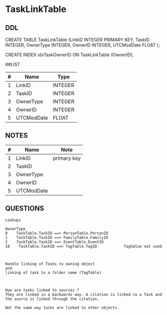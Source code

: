 # TaskLinkTable

## DDL

CREATE TABLE TaskLinkTable (LinkID INTEGER PRIMARY KEY, TaskID INTEGER, OwnerType INTEGER, OwnerID INTEGER, UTCModDate FLOAT );

CREATE INDEX idxTaskOwnerID ON TaskLinkTable (OwnerID);

##LIST

| #  | Name          | Type      |
|----|---------------|-----------|
| 1  | LinkID        | INTEGER
| 2  | TaskID        | INTEGER
| 3  | OwnerType     | INTEGER
| 4  | OwnerID       | INTEGER
| 5  | UTCModDate    | FLOAT

## NOTES

| #  | Name          | Note      |
|----|---------------|-----------|
| 1  | LinkID        | primary key
| 2  | TaskID        | 
| 3  | OwnerType     | 
| 4  | OwnerID       | 
| 5  | UTCModDate    | 

## QUESTIONS

````
Lookups

OwnerType
0    TaskTable.TaskID ==> PersonTable.PersonID
1    TaskTable.TaskID ==> FamilyTable.FamilyID
2    TaskTable.TaskID ==> EventTable.EventID
18    TaskTable.TaskID ==> TagTable.TagID            TagValue not used



Handle linking of Tasks to owning object
and 
linking of task to a folder name (TagTable)



How are tasks linked to sources ?
They are linked in a backwards way. A citation is linked to a Task and
the source is linked through the citation.

Not the same way tasks are linked to other objects.

````




